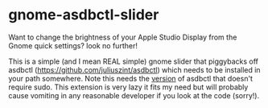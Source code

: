 # gnome-asdbctl-slider

Want to change the brightness of your Apple Studio Display from the Gnome quick settings? look no further!

This is a simple (and I mean REAL simple) gnome slider that piggybacks off asdbctl (https://github.com/juliuszint/asdbctl) which needs to be installed in your path somewhere. Note this needs the [version](https://github.com/juliuszint/asdbctl/pull/6) of asdbctl that doesn't require sudo. This extension is very lazy it fits my need but will probably cause vomiting in any reasonable developer if you look at the code (sorry!).
